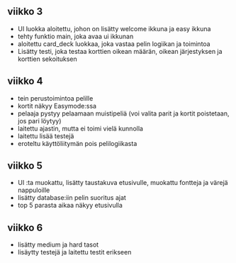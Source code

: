 ## viikko 3
- UI luokka aloitettu, johon on lisätty welcome ikkuna ja easy ikkuna
- tehty funktio main, joka avaa ui ikkunan
- aloitettu card_deck luokkaa, joka vastaa pelin logiikan ja toimintoa
- Lisätty testi, joka testaa korttien oikean määrän, oikean järjestyksen ja korttien sekoituksen
## viikko 4
- tein perustoimintoa pelille
- kortit näkyy Easymode:ssa
- pelaaja pystyy pelaamaan muistipeliä (voi valita parit ja kortit poistetaan, jos pari löytyy)
- laitettu ajastin, mutta ei toimi vielä kunnolla
- laitettu lisää testejä
- eroteltu käyttöliitymän pois pelilogiikasta
## viikko 5
- UI :ta muokattu, lisätty taustakuva etusivulle, muokattu fontteja ja värejä nappuloille
- lisätty database:iin pelin suoritus ajat
- top 5 parasta aikaa näkyy etusivulla
## viikko 6
- lisätty medium ja hard tasot
- lisäytty testejä ja laitettu testit erikseen
